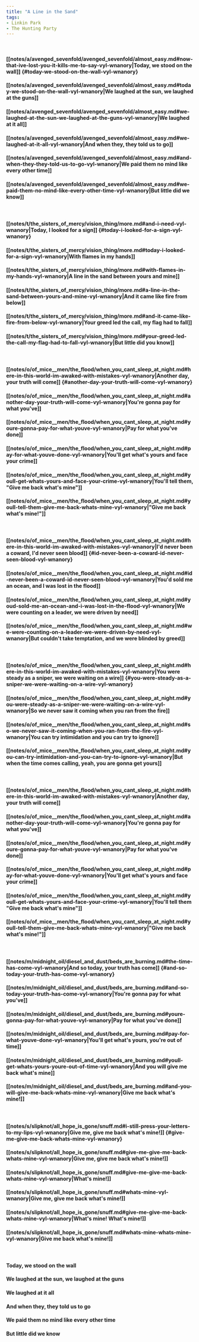 ```yaml
---
title: "A Line in the Sand"
tags:
- Linkin Park
- The Hunting Party
---
```

&nbsp;
#### [[notes/a/avenged_sevenfold/avenged_sevenfold/almost_easy.md#now-that-ive-lost-you-it-kills-me-to-say-vyl-wnanory|Today, we stood on the wall]] {#today-we-stood-on-the-wall-vyl-wnanory}
#### [[notes/a/avenged_sevenfold/avenged_sevenfold/almost_easy.md#today-we-stood-on-the-wall-vyl-wnanory|We laughed at the sun, we laughed at the guns]]
#### [[notes/a/avenged_sevenfold/avenged_sevenfold/almost_easy.md#we-laughed-at-the-sun-we-laughed-at-the-guns-vyl-wnanory|We laughed at it all]]
#### [[notes/a/avenged_sevenfold/avenged_sevenfold/almost_easy.md#we-laughed-at-it-all-vyl-wnanory|And when they, they told us to go]]
#### [[notes/a/avenged_sevenfold/avenged_sevenfold/almost_easy.md#and-when-they-they-told-us-to-go-vyl-wnanory|We paid them no mind like every other time]]
#### [[notes/a/avenged_sevenfold/avenged_sevenfold/almost_easy.md#we-paid-them-no-mind-like-every-other-time-vyl-wnanory|But little did we know]]
&nbsp;
#### [[notes/t/the_sisters_of_mercy/vision_thing/more.md#and-i-need-vyl-wnanory|Today, I looked for a sign]] {#today-i-looked-for-a-sign-vyl-wnanory}
#### [[notes/t/the_sisters_of_mercy/vision_thing/more.md#today-i-looked-for-a-sign-vyl-wnanory|With flames in my hands]]
#### [[notes/t/the_sisters_of_mercy/vision_thing/more.md#with-flames-in-my-hands-vyl-wnanory|A line in the sand between yours and mine]]
#### [[notes/t/the_sisters_of_mercy/vision_thing/more.md#a-line-in-the-sand-between-yours-and-mine-vyl-wnanory|And it came like fire from below]]
#### [[notes/t/the_sisters_of_mercy/vision_thing/more.md#and-it-came-like-fire-from-below-vyl-wnanory|Your greed led the call, my flag had to fall]]
#### [[notes/t/the_sisters_of_mercy/vision_thing/more.md#your-greed-led-the-call-my-flag-had-to-fall-vyl-wnanory|But little did you know]]
&nbsp;
#### [[notes/o/of_mice__men/the_flood/when_you_cant_sleep_at_night.md#here-in-this-world-im-awaked-with-mistakes-vyl-wnanory|Another day, your truth will come]] {#another-day-your-truth-will-come-vyl-wnanory}
#### [[notes/o/of_mice__men/the_flood/when_you_cant_sleep_at_night.md#another-day-your-truth-will-come-vyl-wnanory|You're gonna pay for what you've]]
#### [[notes/o/of_mice__men/the_flood/when_you_cant_sleep_at_night.md#youre-gonna-pay-for-what-youve-vyl-wnanory|Pay for what you've done]]
#### [[notes/o/of_mice__men/the_flood/when_you_cant_sleep_at_night.md#pay-for-what-youve-done-vyl-wnanory|You'll get what's yours and face your crime]]
#### [[notes/o/of_mice__men/the_flood/when_you_cant_sleep_at_night.md#youll-get-whats-yours-and-face-your-crime-vyl-wnanory|You'll tell them, "Give me back what's mine"]]
#### [[notes/o/of_mice__men/the_flood/when_you_cant_sleep_at_night.md#youll-tell-them-give-me-back-whats-mine-vyl-wnanory|"Give me back what's mine!"]]
&nbsp;
#### [[notes/o/of_mice__men/the_flood/when_you_cant_sleep_at_night.md#here-in-this-world-im-awaked-with-mistakes-vyl-wnanory|I'd never been a coward, I'd never seen blood]] {#id-never-been-a-coward-id-never-seen-blood-vyl-wnanory}
#### [[notes/o/of_mice__men/the_flood/when_you_cant_sleep_at_night.md#id-never-been-a-coward-id-never-seen-blood-vyl-wnanory|You'd sold me an ocean, and I was lost in the flood]]
#### [[notes/o/of_mice__men/the_flood/when_you_cant_sleep_at_night.md#youd-sold-me-an-ocean-and-i-was-lost-in-the-flood-vyl-wnanory|We were counting on a leader, we were driven by need]]
#### [[notes/o/of_mice__men/the_flood/when_you_cant_sleep_at_night.md#we-were-counting-on-a-leader-we-were-driven-by-need-vyl-wnanory|But couldn't take temptation, and we were blinded by greed]]
&nbsp;
#### [[notes/o/of_mice__men/the_flood/when_you_cant_sleep_at_night.md#here-in-this-world-im-awaked-with-mistakes-vyl-wnanory|You were steady as a sniper, we were waiting on a wire]] {#you-were-steady-as-a-sniper-we-were-waiting-on-a-wire-vyl-wnanory}
#### [[notes/o/of_mice__men/the_flood/when_you_cant_sleep_at_night.md#you-were-steady-as-a-sniper-we-were-waiting-on-a-wire-vyl-wnanory|So we never saw it coming when you ran from the fire]]
#### [[notes/o/of_mice__men/the_flood/when_you_cant_sleep_at_night.md#so-we-never-saw-it-coming-when-you-ran-from-the-fire-vyl-wnanory|You can try intimidation and you can try to ignore]]
#### [[notes/o/of_mice__men/the_flood/when_you_cant_sleep_at_night.md#you-can-try-intimidation-and-you-can-try-to-ignore-vyl-wnanory|But when the time comes calling, yeah, you are gonna get yours]]
&nbsp;
#### [[notes/o/of_mice__men/the_flood/when_you_cant_sleep_at_night.md#here-in-this-world-im-awaked-with-mistakes-vyl-wnanory|Another day, your truth will come]]
#### [[notes/o/of_mice__men/the_flood/when_you_cant_sleep_at_night.md#another-day-your-truth-will-come-vyl-wnanory|You're gonna pay for what you've]]
#### [[notes/o/of_mice__men/the_flood/when_you_cant_sleep_at_night.md#youre-gonna-pay-for-what-youve-vyl-wnanory|Pay for what you've done]]
#### [[notes/o/of_mice__men/the_flood/when_you_cant_sleep_at_night.md#pay-for-what-youve-done-vyl-wnanory|You'll get what's yours and face your crime]]
#### [[notes/o/of_mice__men/the_flood/when_you_cant_sleep_at_night.md#youll-get-whats-yours-and-face-your-crime-vyl-wnanory|You'll tell them "Give me back what's mine"]]
#### [[notes/o/of_mice__men/the_flood/when_you_cant_sleep_at_night.md#youll-tell-them-give-me-back-whats-mine-vyl-wnanory|"Give me back what's mine!"]]
&nbsp;
#### [[notes/m/midnight_oil/diesel_and_dust/beds_are_burning.md#the-time-has-come-vyl-wnanory|And so today, your truth has come]] {#and-so-today-your-truth-has-come-vyl-wnanory}
#### [[notes/m/midnight_oil/diesel_and_dust/beds_are_burning.md#and-so-today-your-truth-has-come-vyl-wnanory|You're gonna pay for what you've]]
#### [[notes/m/midnight_oil/diesel_and_dust/beds_are_burning.md#youre-gonna-pay-for-what-youve-vyl-wnanory|Pay for what you've done]]
#### [[notes/m/midnight_oil/diesel_and_dust/beds_are_burning.md#pay-for-what-youve-done-vyl-wnanory|You'll get what's yours, you're out of time]]
#### [[notes/m/midnight_oil/diesel_and_dust/beds_are_burning.md#youll-get-whats-yours-youre-out-of-time-vyl-wnanory|And you will give me back what's mine]]
#### [[notes/m/midnight_oil/diesel_and_dust/beds_are_burning.md#and-you-will-give-me-back-whats-mine-vyl-wnanory|Give me back what's mine!]]
&nbsp;
#### [[notes/s/slipknot/all_hope_is_gone/snuff.md#i-still-press-your-letters-to-my-lips-vyl-wnanory|Give me, give me back what's mine!]] {#give-me-give-me-back-whats-mine-vyl-wnanory}
#### [[notes/s/slipknot/all_hope_is_gone/snuff.md#give-me-give-me-back-whats-mine-vyl-wnanory|Give me, give me back what's mine!]]
#### [[notes/s/slipknot/all_hope_is_gone/snuff.md#give-me-give-me-back-whats-mine-vyl-wnanory|What's mine!]]
#### [[notes/s/slipknot/all_hope_is_gone/snuff.md#whats-mine-vyl-wnanory|Give me, give me back what's mine!]]
#### [[notes/s/slipknot/all_hope_is_gone/snuff.md#give-me-give-me-back-whats-mine-vyl-wnanory|What's mine! What's mine!]]
#### [[notes/s/slipknot/all_hope_is_gone/snuff.md#whats-mine-whats-mine-vyl-wnanory|Give me back what's mine!]]
&nbsp;
#### Today, we stood on the wall
#### We laughed at the sun, we laughed at the guns
#### We laughed at it all
#### And when they, they told us to go
#### We paid them no mind like every other time
#### But little did we know

